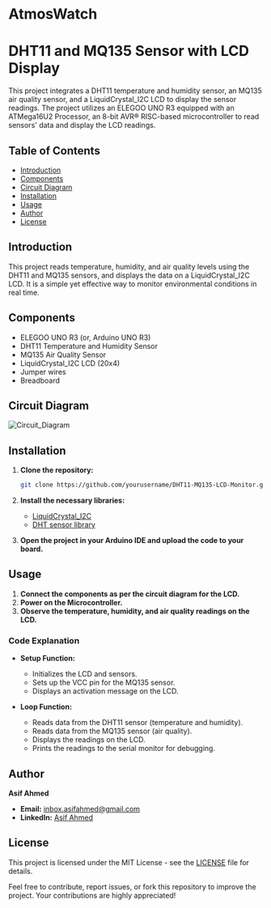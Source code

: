 # AtmosWatch
# DHT11 and MQ135 Sensor with LCD Display

This project integrates a DHT11 temperature and humidity sensor, an MQ135 air quality sensor, and a LiquidCrystal_I2C LCD to display the sensor readings. The project utilizes an ELEGOO UNO R3 equipped with an ATMega16U2 Processor, an 8-bit AVR® RISC-based microcontroller to read sensors' data and display the LCD readings.

## Table of Contents
- [Introduction](#introduction)
- [Components](#components)
- [Circuit Diagram](#circuit-diagram)
- [Installation](#installation)
- [Usage](#usage)
- [Author](#author)
- [License](#license)

## Introduction
This project reads temperature, humidity, and air quality levels using the DHT11 and MQ135 sensors, and displays the data on a LiquidCrystal_I2C LCD. It is a simple yet effective way to monitor environmental conditions in real time.

## Components
- ELEGOO UNO R3 (or, Arduino UNO R3)
- DHT11 Temperature and Humidity Sensor
- MQ135 Air Quality Sensor
- LiquidCrystal_I2C LCD (20x4)
- Jumper wires
- Breadboard

## Circuit Diagram
![Circuit_Diagram](https://github.com/mechasif/DHT11-MQ135-LCD-Monitor/blob/main/Images/Circuit_Diagram.png)


## Installation
1. **Clone the repository:**
   ```sh
   git clone https://github.com/yourusername/DHT11-MQ135-LCD-Monitor.git
   ```
2. **Install the necessary libraries:**
   - [LiquidCrystal_I2C](https://github.com/johnrickman/LiquidCrystal_I2C)
   - [DHT sensor library](https://github.com/adafruit/DHT-sensor-library)

3. **Open the project in your Arduino IDE and upload the code to your board.**

## Usage
1. **Connect the components as per the circuit diagram for the LCD.**
2. **Power on the Microcontroller.**
3. **Observe the temperature, humidity, and air quality readings on the LCD.**

### Code Explanation
- **Setup Function:**
  - Initializes the LCD and sensors.
  - Sets up the VCC pin for the MQ135 sensor.
  - Displays an activation message on the LCD.

- **Loop Function:**
  - Reads data from the DHT11 sensor (temperature and humidity).
  - Reads data from the MQ135 sensor (air quality).
  - Displays the readings on the LCD.
  - Prints the readings to the serial monitor for debugging.

## Author
**Asif Ahmed**

- **Email:** inbox.asifahmed@gmail.com
- **LinkedIn:** [Asif Ahmed](https://www.linkedin.com/in/mechasif/)

## License
This project is licensed under the MIT License - see the [LICENSE](LICENSE) file for details.

Feel free to contribute, report issues, or fork this repository to improve the project. Your contributions are highly appreciated!
